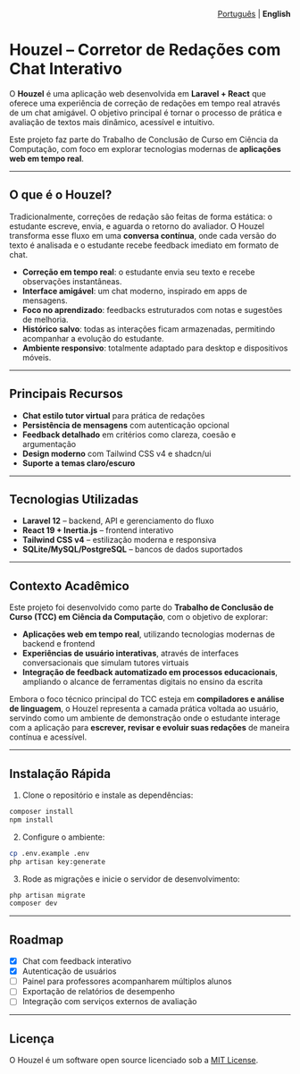 <p align="right">
    <a href="./README.md">Português</a> | <b>English</b>
</p>

# Houzel – Corretor de Redações com Chat Interativo

O **Houzel** é uma aplicação web desenvolvida em **Laravel + React** que oferece uma experiência de correção de redações em tempo real através de um chat amigável.
O objetivo principal é tornar o processo de prática e avaliação de textos mais dinâmico, acessível e intuitivo.

Este projeto faz parte do Trabalho de Conclusão de Curso em Ciência da Computação, com foco em explorar tecnologias modernas de **aplicações web em tempo real**.

---

## O que é o Houzel?

Tradicionalmente, correções de redação são feitas de forma estática: o estudante escreve, envia, e aguarda o retorno do avaliador.
O Houzel transforma esse fluxo em uma **conversa contínua**, onde cada versão do texto é analisada e o estudante recebe feedback imediato em formato de chat.

* **Correção em tempo real**: o estudante envia seu texto e recebe observações instantâneas.
* **Interface amigável**: um chat moderno, inspirado em apps de mensagens.
* **Foco no aprendizado**: feedbacks estruturados com notas e sugestões de melhoria.
* **Histórico salvo**: todas as interações ficam armazenadas, permitindo acompanhar a evolução do estudante.
* **Ambiente responsivo**: totalmente adaptado para desktop e dispositivos móveis.

---

## Principais Recursos

* **Chat estilo tutor virtual** para prática de redações
* **Persistência de mensagens** com autenticação opcional
* **Feedback detalhado** em critérios como clareza, coesão e argumentação
* **Design moderno** com Tailwind CSS v4 e shadcn/ui
* **Suporte a temas claro/escuro**

---

## Tecnologias Utilizadas

* **Laravel 12** – backend, API e gerenciamento do fluxo
* **React 19 + Inertia.js** – frontend interativo
* **Tailwind CSS v4** – estilização moderna e responsiva
* **SQLite/MySQL/PostgreSQL** – bancos de dados suportados

---

## Contexto Acadêmico

Este projeto foi desenvolvido como parte do **Trabalho de Conclusão de Curso (TCC) em Ciência da Computação**, com o objetivo de explorar:

* **Aplicações web em tempo real**, utilizando tecnologias modernas de backend e frontend
* **Experiências de usuário interativas**, através de interfaces conversacionais que simulam tutores virtuais
* **Integração de feedback automatizado em processos educacionais**, ampliando o alcance de ferramentas digitais no ensino da escrita

Embora o foco técnico principal do TCC esteja em **compiladores e análise de linguagem**, o Houzel representa a camada prática voltada ao usuário, servindo como um ambiente de demonstração onde o estudante interage com a aplicação para **escrever, revisar e evoluir suas redações** de maneira contínua e acessível.

---

## Instalação Rápida

1. Clone o repositório e instale as dependências:

```bash
composer install
npm install
```

2. Configure o ambiente:

```bash
cp .env.example .env
php artisan key:generate
```

3. Rode as migrações e inicie o servidor de desenvolvimento:

```bash
php artisan migrate
composer dev
```

---

## Roadmap

* [x] Chat com feedback interativo
* [x] Autenticação de usuários
* [ ] Painel para professores acompanharem múltiplos alunos
* [ ] Exportação de relatórios de desempenho
* [ ] Integração com serviços externos de avaliação

---

## Licença

O Houzel é um software open source licenciado sob a [MIT License](LICENSE.md).
